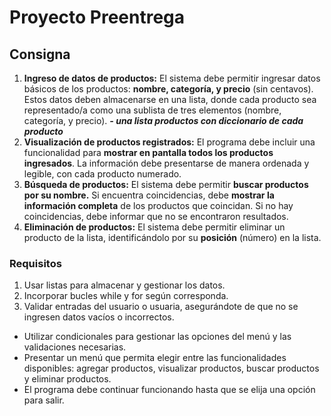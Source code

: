 # Proyecto Preentrega

## Consigna

1. **Ingreso de datos de productos:** El sistema debe permitir ingresar datos básicos de los productos: **nombre, categoría, y precio** (sin centavos). Estos datos deben almacenarse en una lista, donde cada producto sea representado/a como una sublista de tres elementos (nombre, categoría, y precio). ***- una lista productos con diccionario de cada producto***
2. **Visualización de productos registrados:** El programa debe incluir una funcionalidad para **mostrar en pantalla todos los productos ingresados**. La información debe presentarse de manera ordenada y legible, con cada producto numerado.
3. **Búsqueda de productos:** El sistema debe permitir **buscar productos por su nombre.** Si encuentra coincidencias, debe **mostrar la información completa** de los productos que coincidan. Si no hay coincidencias, debe informar que no se encontraron resultados.
4. **Eliminación de productos:** El sistema debe permitir eliminar un producto de la lista, identificándolo por su **posición** (número) en la lista.

### Requisitos

1. Usar listas para almacenar y gestionar los datos.
2. Incorporar bucles while y for según corresponda.
3. Validar entradas del usuario o usuaria, asegurándote de que no se ingresen datos vacíos o incorrectos.
- Utilizar condicionales para gestionar las opciones del menú y las validaciones necesarias.
- Presentar un menú que permita elegir entre las funcionalidades disponibles: agregar productos, visualizar productos, buscar productos y eliminar productos.
- El programa debe continuar funcionando hasta que se elija una opción para salir.

